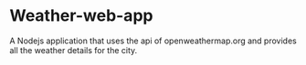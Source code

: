 # Weather-web-app
A Nodejs application that uses the api of openweathermap.org and provides all the weather details for the city.
